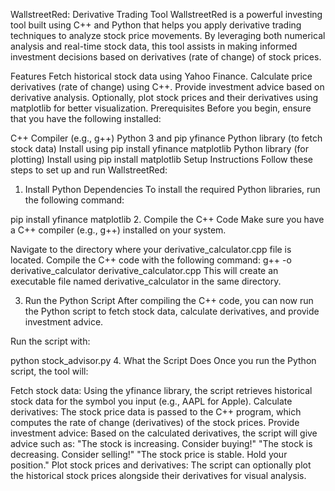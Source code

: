 WallstreetRed: Derivative Trading Tool
WallstreetRed is a powerful investing tool built using C++ and Python that helps you apply derivative trading techniques to analyze stock price movements. By leveraging both numerical analysis and real-time stock data, this tool assists in making informed investment decisions based on derivatives (rate of change) of stock prices.

Features
Fetch historical stock data using Yahoo Finance.
Calculate price derivatives (rate of change) using C++.
Provide investment advice based on derivative analysis.
Optionally, plot stock prices and their derivatives using matplotlib for better visualization.
Prerequisites
Before you begin, ensure that you have the following installed:

C++ Compiler (e.g., g++)
Python 3 and pip
yfinance Python library (to fetch stock data)
Install using pip install yfinance
matplotlib Python library (for plotting)
Install using pip install matplotlib
Setup Instructions
Follow these steps to set up and run WallstreetRed:

1. Install Python Dependencies
To install the required Python libraries, run the following command:

pip install yfinance matplotlib
2. Compile the C++ Code
Make sure you have a C++ compiler (e.g., g++) installed on your system.

Navigate to the directory where your derivative_calculator.cpp file is located.
Compile the C++ code with the following command:
g++ -o derivative_calculator derivative_calculator.cpp
This will create an executable file named derivative_calculator in the same directory.

3. Run the Python Script
After compiling the C++ code, you can now run the Python script to fetch stock data, calculate derivatives, and provide investment advice.

Run the script with:

python stock_advisor.py
4. What the Script Does
Once you run the Python script, the tool will:

Fetch stock data: Using the yfinance library, the script retrieves historical stock data for the symbol you input (e.g., AAPL for Apple).
Calculate derivatives: The stock price data is passed to the C++ program, which computes the rate of change (derivatives) of the stock prices.
Provide investment advice: Based on the calculated derivatives, the script will give advice such as:
"The stock is increasing. Consider buying!"
"The stock is decreasing. Consider selling!"
"The stock price is stable. Hold your position."
Plot stock prices and derivatives: The script can optionally plot the historical stock prices alongside their derivatives for visual analysis.

